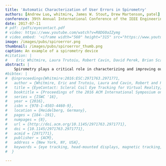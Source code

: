 ```yaml
---
title: 'Automatic Characterization of User Errors in Spirometry'
authors: [Andrew Luo, whitmire, James W. Stout, Drew Martenson, patel]
conference: 39th Annual International Conference of the IEEE Engineering in Medicine and Biology Society (EMBC), 2017
date: 2017-07-11
# pdf: /pdfs/eyecontact.pdf
# video: https://www.youtube.com/watch?v=R8DG0aIZymg
# video_embed: '<iframe width="560" height="315" src="https://www.youtube.com/embed/R8DG0aIZymg" frameborder="0" allowfullscreen></iframe>'
image: /images/pubs/spiroerror.png
thumbnail: /images/pubs/spiroerror_thumb.png
caption: An example of a spirometry device
#citation: |
#    Eric Whitmire, Laura Trutoiu, Robert Cavin, David Perek, Brian Scally, James Phillips, and Shwetak Patel. 2016. EyeContact: scleral coil eye tracking for virtual reality. In Proceedings of the 2016 ACM International Symposium on Wearable Computers (ISWC '16). ACM, New York, NY, USA, 184-191. DOI: http://dx.doi.org/10.1145/2971763.2971771
abstract: |
    Spirometry plays a critical role in characterizing and improving outcomes related to chronic lung disease. However, patient error in performing the spirometry maneuver, such as from coughing or taking multiple breaths, can lead to clinically misleading results. As a result, spirometry must take place under the supervision of a trained specialist who can identify and correct patient errors. To reduce the need for specialists to coach patients during spirometry, we demonstrate the ability to automatically detect four common patient errors. Creating separate machine learning classifiers for each error based on features derived from spirometry data, we were able to successfully label errors on spirometry maneuvers with an F1-score between 0.85 and 0.92. Our work is a step toward reducing the need for trained individuals to administer spirometry tests by demonstrating the ability to automatically detect specific errors and provide appropriate patient feedback. This will increase the availability of spirometry, especially in low resource and telemedicine contexts.
#bibtex: |
#  @inproceedings{Whitmire:2016:ESC:2971763.2971771,
#   author = {Whitmire, Eric and Trutoiu, Laura and Cavin, Robert and Perek, David and Scally, Brian and Phillips, James and Patel, Shwetak},
#   title = {EyeContact: Scleral Coil Eye Tracking for Virtual Reality},
#   booktitle = {Proceedings of the 2016 ACM International Symposium on Wearable Computers},
#   series = {ISWC '16},
#   year = {2016},
#   isbn = {978-1-4503-4460-9},
#   location = {Heidelberg, Germany},
#   pages = {184--191},
#   numpages = {8},
#   url = {http://doi.acm.org/10.1145/2971763.2971771},
#   doi = {10.1145/2971763.2971771},
#   acmid = {2971771},
#   publisher = {ACM},
#   address = {New York, NY, USA},
#   keywords = {eye tracking, head-mounted displays, magnetic tracking, scleral search coils, virtual reality},
#  }

---
```

